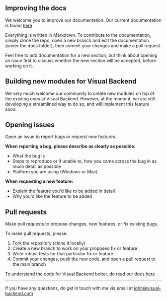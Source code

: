 ## Improving the docs

We welcome you to improve our documentation. Our current documentation is found [here](https://github.com/vbackend/visual-backend/docs)

Everything is written in Markdown. To contribute to the documentation, simply clone the repo, open a new branch and edit the documentation (under the docs folder), then commit your changes and make a pull request.

Feel free to add documentation for a new section, but think about opening an issue first to discuss whether the new section will be accepted, before working on it.

## Building new modules for Visual Backend

We very much welcome our community to create new modules on top of the existing ones at Visual Backend. However, at the moment, we are still developing a streamlined way to do so, and will implement this feature soon.

## Opening issues

Open an issue to report bugs or request new features

**When reporting a bug, please describe as clearly as possible:**
- What the bug is
- Steps to reproduce or if unable to, how you came across the bug in as much detail as possible
- Platform you are using (Windows or Mac)

**When requesting a new feature:**
- Explain the feature you'd like to be added in detail
- Why you'd like the feature to be added

## Pull requests

Make pull requests to propose changes, new features, or fix existing bugs. 

To make pull requests, please:
1. Fork the repository (clone it locally)
2. Create a new branch to work on your proposed fix or feature
3. Write robust tests for that particular fix or feature
4. Commit your changes, push the new code, and open a pull request to the main branch

To understand the code for Visual Backend better, do read our docs [here](https://github.com/vbackend/visual-backend/docs)

---
If you have any questions, do get in touch with me via email at john@visual-backend.com